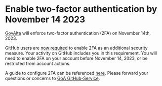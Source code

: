 # Enable two-factor authentication by November 14 2023

[GovAlta](https://github.com/GovAlta/) will enforce two-factor authentication (2FA) on November 14th, 2023.

GitHub users are [now required](https://github.blog/2023-03-09-raising-the-bar-for-software-security-github-2fa-begins-march-13/) to enable 2FA as an additional security measure. Your activity on GitHub includes you in this requirement. You will need to enable 2FA on your account before November 14, 2023, or be restricted from account actions.

A guide to configure 2FA can be referenced [here](https://docs.github.com/en/authentication/securing-your-account-with-two-factor-authentication-2fa/configuring-two-factor-authentication). Please forward your questions or concerns to [GoA GitHub-Service](mailto:GoA.GitHub-Service@gov.ab.ca?subject=RE:%20GitHub:%20GovAlta%20Public%20-%20Enable%20two-factor%20authentication%20by%20November%2014%202023).
